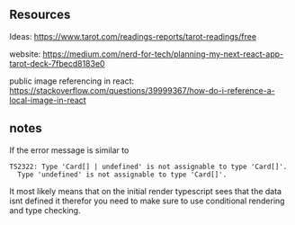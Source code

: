 ## Resources

Ideas: https://www.tarot.com/readings-reports/tarot-readings/free

website: https://medium.com/nerd-for-tech/planning-my-next-react-app-tarot-deck-7fbecd8183e0

public image referencing in react: https://stackoverflow.com/questions/39999367/how-do-i-reference-a-local-image-in-react


## notes

If the error message is similar to
```
TS2322: Type 'Card[] | undefined' is not assignable to type 'Card[]'.
  Type 'undefined' is not assignable to type 'Card[]'.
```
It most likely means that on the initial render typescript sees that the data isnt defined it therefor you need to make sure to use conditional rendering and type checking. 